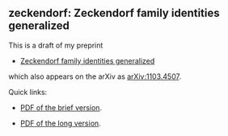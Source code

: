 ## zeckendorf: Zeckendorf family identities generalized

This is a draft of my preprint

* [Zeckendorf family identities generalized](http://www.cip.ifi.lmu.de/~grinberg/#zeckendorf)

which also appears on the arXiv as [arXiv:1103.4507](https://arxiv.org/abs/1103.4507).

Quick links:

* [PDF of the brief version](http://www.cip.ifi.lmu.de/~grinberg/zeckendorfBRIEF.pdf).

* [PDF of the long version](http://www.cip.ifi.lmu.de/~grinberg/zeckendorfLONG.pdf).
